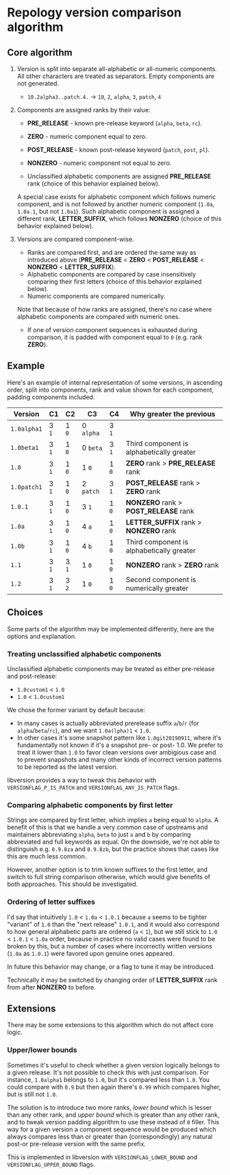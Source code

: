 # Repology version comparison algorithm

## Core algorithm

1. Version is split into separate all-alphabetic or all-numeric
   components. All other characters are treated as separators.
   Empty components are not generated.

   * `10.2alpha3..patch.4.` → `10`, `2`, `alpha`, `3`, `patch`, `4`

2. Components are assigned ranks by their value:

   * **PRE_RELEASE** - known pre-release keyword (`alpha`, `beta`, `rc`).
   * **ZERO** - numeric component equal to zero.
   * **POST_RELEASE** - known post-release keyword (`patch`, `post`, `pl`).
   * **NONZERO** - numeric component not equal to zero.

   * Unclassified alphabetic components are assigned **PRE_RELEASE**
     rank (choice of this behavior explained below).

   A special case exists for alphabetic component which follows
   numeric component, and is not followed by another numeric
   component (`1.0a`, `1.0a.1`, but not `1.0a1`). Such alphabetic
   component is assigned a different rank, **LETTER_SUFFIX**, which
   follows **NONZERO** (choice of this behavior explained below).

3. Versions are compared component-wise.

   * Ranks are compared first, and are ordered the same way as
     introduced above (**PRE_RELEASE** < **ZERO** < **POST_RELEASE**
     < **NONZERO** < **LETTER_SUFFIX**).
   * Alphabetic components are compared by case insensitively comparing
     their first letters (choice of this behavior explained below).
   * Numeric components are compared numerically.

   Note that because of how ranks are assigned, there's no case
   where alphabetic components are compared with numeric ones.

   * If one of version component sequences is exhausted during
     comparison, it is padded with component equal to `0` (e.g.
     rank **ZERO**).

## Example

Here's an example of internal representation of some versions,
in ascending order, split into components, rank and value shown
for each compoment, padding components included.

| Version     | C1    | C2    | C3        | C4    | Why greater the previous |
|-------------|-------|-------|-----------|-------|--------------------------|
| `1.0alpha1` | 3 `1` | 1 `0` | 0 `alpha` | 3 `1` |
| `1.0beta1`  | 3 `1` | 1 `0` | 0 `beta`  | 3 `1` | Third component is alphabetically greater
| `1.0`       | 3 `1` | 1 `0` | 1 `0`     | 1 `0` | **ZERO** rank > **PRE_RELEASE** rank
| `1.0patch1` | 3 `1` | 1 `0` | 2 `patch` | 3 `1` | **POST_RELEASE** rank > **ZERO** rank
| `1.0.1`     | 3 `1` | 1 `0` | 3 `1`     | 1 `0` | **NONZERO** rank > **POST_RELEASE** rank
| `1.0a`      | 3 `1` | 1 `0` | 4 `a`     | 1 `0` | **LETTER_SUFFIX** rank > **NONZERO** rank
| `1.0b`      | 3 `1` | 1 `0` | 4 `b`     | 1 `0` | Third component is alphabetically greater
| `1.1`       | 3 `1` | 3 `1` | 1 `0`     | 1 `0` | **NONZERO** rank > **ZERO** rank
| `1.2`       | 3 `1` | 3 `2` | 1 `0`     | 1 `0` | Second component is numerically greater

## Choices

Some parts of the algorithm may be implemented differently, here
are the options and explanation.

### Treating unclassified alphabetic components

Unclassified alphabetic components may be treated as either pre-release
and post-release:

* `1.0custom1` < `1.0`
* `1.0` < `1.0custom1`

We chose the former variant by default because:

* In many cases is actually abbreviated prerelease suffix `a`/`b`/`r`
  (for `alpha`/`beta`/`rc`), and we want `1.0a(lpha)1` < `1.0`.
* In other cases it's some snapshot pattern like `1.0git20190911`, where
  it's fundamentally not known if it's a snapshot pre- or post- 1.0. We
  prefer to treat it lower than `1.0` to favor clean versions over
  ambigious case and to prevent snapshots and many other kinds of
  incorrect version patterns to be reported as the latest version.

libversion provides a way to tweak this behavior with
`VERSIONFLAG_P_IS_PATCH` and `VERSIONFLAG_ANY_IS_PATCH` flags.

### Comparing alphabetic components by first letter

Strings are compared by first letter, which implies `a` being equal
to `alpha`. A benefit of this is that we handle a very common case
of upstreams and maintainers abbreviating `alpha`, `beta` to just
`a` and `b` by comparing abbreviated and full keywords as equal.
On the downside, we're not able to distinguish e.g. `0.9.8za` and
`0.9.8zb`, but the practice shows that cases like this are much
less common.

However, another option is to trim known suffixes to the first
letter, and switch to full string comparison otherwise, which would
give benefits of both approaches. This should be investigated.

### Ordering of letter suffixes

I'd say that intuitively `1.0` < `1.0a` < `1.0.1` because `a` seems
to be tighter "variant" of `1.0` than the "next release" `1.0.1`, and
it would also correspond to how general alphabetic parts are ordered
(`a` < `1`), but we still stick to `1.0` < `1.0.1` < `1.0a` order, because
in practice no valid cases were found to be broken by this, but a number
of cases where incorrectly written versions (`1.0a` as `1.0.1`) were
favored upon genuine ones appeared.

In future this behavior may change, or a flag to tune it may be
introduced.

Technically it may be switched by changing order of **LETTER_SUFFIX**
rank from after **NONZERO** to before.

## Extensions

There may be some extensions to this algorithm which do not affect
core logic.

### Upper/lower bounds

Sometimes it's useful to check whether a given version logically
belongs to a given release. It's not possible to check this with
just comparison. For instance, `1.0alpha1` belongs to `1.0`, but
it's compared less than `1.0`. You could compare with `0.9` but
then again there's `0.99` which compares higher, but is still not
`1.0`.

The solution is to introduce two more ranks, *lower bound* which is
lesser than any other rank, and *upper bound* which is greater than
any other rank, and to tweak version padding algorithm to use these
instead of `0` filler. This way for a given version a component sequence
would be produced which always compares less than or greater than
(correspondingly) any natural post-or pre-release version with the
same prefix.

This is implemented in libversion with `VERSIONFLAG_LOWER_BOUND`
and `VERSIONFLAG_UPPER_BOUND` flags.
